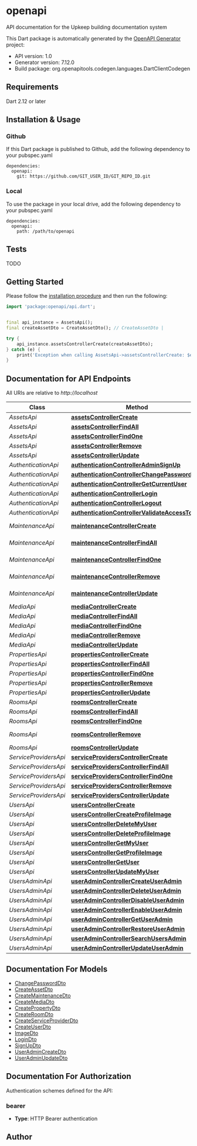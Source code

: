 # openapi
API documentation for the Upkeep building documentation system

This Dart package is automatically generated by the [OpenAPI Generator](https://openapi-generator.tech) project:

- API version: 1.0
- Generator version: 7.12.0
- Build package: org.openapitools.codegen.languages.DartClientCodegen

## Requirements

Dart 2.12 or later

## Installation & Usage

### Github
If this Dart package is published to Github, add the following dependency to your pubspec.yaml
```
dependencies:
  openapi:
    git: https://github.com/GIT_USER_ID/GIT_REPO_ID.git
```

### Local
To use the package in your local drive, add the following dependency to your pubspec.yaml
```
dependencies:
  openapi:
    path: /path/to/openapi
```

## Tests

TODO

## Getting Started

Please follow the [installation procedure](#installation--usage) and then run the following:

```dart
import 'package:openapi/api.dart';


final api_instance = AssetsApi();
final createAssetDto = CreateAssetDto(); // CreateAssetDto | 

try {
    api_instance.assetsControllerCreate(createAssetDto);
} catch (e) {
    print('Exception when calling AssetsApi->assetsControllerCreate: $e\n');
}

```

## Documentation for API Endpoints

All URIs are relative to *http://localhost*

Class | Method | HTTP request | Description
------------ | ------------- | ------------- | -------------
*AssetsApi* | [**assetsControllerCreate**](doc//AssetsApi.md#assetscontrollercreate) | **POST** /assets | 
*AssetsApi* | [**assetsControllerFindAll**](doc//AssetsApi.md#assetscontrollerfindall) | **GET** /assets | 
*AssetsApi* | [**assetsControllerFindOne**](doc//AssetsApi.md#assetscontrollerfindone) | **GET** /assets/{id} | 
*AssetsApi* | [**assetsControllerRemove**](doc//AssetsApi.md#assetscontrollerremove) | **DELETE** /assets/{id} | 
*AssetsApi* | [**assetsControllerUpdate**](doc//AssetsApi.md#assetscontrollerupdate) | **PUT** /assets/{id} | 
*AuthenticationApi* | [**authenticationControllerAdminSignUp**](doc//AuthenticationApi.md#authenticationcontrolleradminsignup) | **POST** /auth/admin-sign-up | 
*AuthenticationApi* | [**authenticationControllerChangePassword**](doc//AuthenticationApi.md#authenticationcontrollerchangepassword) | **POST** /auth/change-password | 
*AuthenticationApi* | [**authenticationControllerGetCurrentUser**](doc//AuthenticationApi.md#authenticationcontrollergetcurrentuser) | **GET** /auth/me | 
*AuthenticationApi* | [**authenticationControllerLogin**](doc//AuthenticationApi.md#authenticationcontrollerlogin) | **POST** /auth/login | 
*AuthenticationApi* | [**authenticationControllerLogout**](doc//AuthenticationApi.md#authenticationcontrollerlogout) | **POST** /auth/logout | 
*AuthenticationApi* | [**authenticationControllerValidateAccessToken**](doc//AuthenticationApi.md#authenticationcontrollervalidateaccesstoken) | **POST** /auth/validateToken | 
*MaintenanceApi* | [**maintenanceControllerCreate**](doc//MaintenanceApi.md#maintenancecontrollercreate) | **POST** /rooms/{roomId}/maintenance | 
*MaintenanceApi* | [**maintenanceControllerFindAll**](doc//MaintenanceApi.md#maintenancecontrollerfindall) | **GET** /rooms/{roomId}/maintenance | 
*MaintenanceApi* | [**maintenanceControllerFindOne**](doc//MaintenanceApi.md#maintenancecontrollerfindone) | **GET** /rooms/{roomId}/maintenance/{id} | 
*MaintenanceApi* | [**maintenanceControllerRemove**](doc//MaintenanceApi.md#maintenancecontrollerremove) | **DELETE** /rooms/{roomId}/maintenance/{id} | 
*MaintenanceApi* | [**maintenanceControllerUpdate**](doc//MaintenanceApi.md#maintenancecontrollerupdate) | **PUT** /rooms/{roomId}/maintenance/{id} | 
*MediaApi* | [**mediaControllerCreate**](doc//MediaApi.md#mediacontrollercreate) | **POST** /media | 
*MediaApi* | [**mediaControllerFindAll**](doc//MediaApi.md#mediacontrollerfindall) | **GET** /media | 
*MediaApi* | [**mediaControllerFindOne**](doc//MediaApi.md#mediacontrollerfindone) | **GET** /media/{id} | 
*MediaApi* | [**mediaControllerRemove**](doc//MediaApi.md#mediacontrollerremove) | **DELETE** /media/{id} | 
*MediaApi* | [**mediaControllerUpdate**](doc//MediaApi.md#mediacontrollerupdate) | **PUT** /media/{id} | 
*PropertiesApi* | [**propertiesControllerCreate**](doc//PropertiesApi.md#propertiescontrollercreate) | **POST** /properties | 
*PropertiesApi* | [**propertiesControllerFindAll**](doc//PropertiesApi.md#propertiescontrollerfindall) | **GET** /properties | 
*PropertiesApi* | [**propertiesControllerFindOne**](doc//PropertiesApi.md#propertiescontrollerfindone) | **GET** /properties/{id} | 
*PropertiesApi* | [**propertiesControllerRemove**](doc//PropertiesApi.md#propertiescontrollerremove) | **DELETE** /properties/{id} | 
*PropertiesApi* | [**propertiesControllerUpdate**](doc//PropertiesApi.md#propertiescontrollerupdate) | **PUT** /properties/{id} | 
*RoomsApi* | [**roomsControllerCreate**](doc//RoomsApi.md#roomscontrollercreate) | **POST** /floors/{floorId}/rooms | 
*RoomsApi* | [**roomsControllerFindAll**](doc//RoomsApi.md#roomscontrollerfindall) | **GET** /floors/{floorId}/rooms | 
*RoomsApi* | [**roomsControllerFindOne**](doc//RoomsApi.md#roomscontrollerfindone) | **GET** /floors/{floorId}/rooms/{id} | 
*RoomsApi* | [**roomsControllerRemove**](doc//RoomsApi.md#roomscontrollerremove) | **DELETE** /floors/{floorId}/rooms/{id} | 
*RoomsApi* | [**roomsControllerUpdate**](doc//RoomsApi.md#roomscontrollerupdate) | **PUT** /floors/{floorId}/rooms/{id} | 
*ServiceProvidersApi* | [**serviceProvidersControllerCreate**](doc//ServiceProvidersApi.md#serviceproviderscontrollercreate) | **POST** /service-providers | 
*ServiceProvidersApi* | [**serviceProvidersControllerFindAll**](doc//ServiceProvidersApi.md#serviceproviderscontrollerfindall) | **GET** /service-providers | 
*ServiceProvidersApi* | [**serviceProvidersControllerFindOne**](doc//ServiceProvidersApi.md#serviceproviderscontrollerfindone) | **GET** /service-providers/{id} | 
*ServiceProvidersApi* | [**serviceProvidersControllerRemove**](doc//ServiceProvidersApi.md#serviceproviderscontrollerremove) | **DELETE** /service-providers/{id} | 
*ServiceProvidersApi* | [**serviceProvidersControllerUpdate**](doc//ServiceProvidersApi.md#serviceproviderscontrollerupdate) | **PUT** /service-providers/{id} | 
*UsersApi* | [**usersControllerCreate**](doc//UsersApi.md#userscontrollercreate) | **POST** /users | 
*UsersApi* | [**usersControllerCreateProfileImage**](doc//UsersApi.md#userscontrollercreateprofileimage) | **POST** /users/profile-image | 
*UsersApi* | [**usersControllerDeleteMyUser**](doc//UsersApi.md#userscontrollerdeletemyuser) | **DELETE** /users/me | 
*UsersApi* | [**usersControllerDeleteProfileImage**](doc//UsersApi.md#userscontrollerdeleteprofileimage) | **DELETE** /users/profile-image | 
*UsersApi* | [**usersControllerGetMyUser**](doc//UsersApi.md#userscontrollergetmyuser) | **GET** /users/me | 
*UsersApi* | [**usersControllerGetProfileImage**](doc//UsersApi.md#userscontrollergetprofileimage) | **GET** /users/{id}/profile-image | 
*UsersApi* | [**usersControllerGetUser**](doc//UsersApi.md#userscontrollergetuser) | **GET** /users/{id} | 
*UsersApi* | [**usersControllerUpdateMyUser**](doc//UsersApi.md#userscontrollerupdatemyuser) | **PUT** /users/me | 
*UsersAdminApi* | [**userAdminControllerCreateUserAdmin**](doc//UsersAdminApi.md#useradmincontrollercreateuseradmin) | **POST** /admin/users | 
*UsersAdminApi* | [**userAdminControllerDeleteUserAdmin**](doc//UsersAdminApi.md#useradmincontrollerdeleteuseradmin) | **DELETE** /admin/users/{id} | 
*UsersAdminApi* | [**userAdminControllerDisableUserAdmin**](doc//UsersAdminApi.md#useradmincontrollerdisableuseradmin) | **PUT** /admin/users/{id}/disable | 
*UsersAdminApi* | [**userAdminControllerEnableUserAdmin**](doc//UsersAdminApi.md#useradmincontrollerenableuseradmin) | **PUT** /admin/users/{id}/enable | 
*UsersAdminApi* | [**userAdminControllerGetUserAdmin**](doc//UsersAdminApi.md#useradmincontrollergetuseradmin) | **GET** /admin/users/{id} | 
*UsersAdminApi* | [**userAdminControllerRestoreUserAdmin**](doc//UsersAdminApi.md#useradmincontrollerrestoreuseradmin) | **POST** /admin/users/{id}/restore | 
*UsersAdminApi* | [**userAdminControllerSearchUsersAdmin**](doc//UsersAdminApi.md#useradmincontrollersearchusersadmin) | **GET** /admin/users | 
*UsersAdminApi* | [**userAdminControllerUpdateUserAdmin**](doc//UsersAdminApi.md#useradmincontrollerupdateuseradmin) | **PUT** /admin/users/{id} | 


## Documentation For Models

 - [ChangePasswordDto](doc//ChangePasswordDto.md)
 - [CreateAssetDto](doc//CreateAssetDto.md)
 - [CreateMaintenanceDto](doc//CreateMaintenanceDto.md)
 - [CreateMediaDto](doc//CreateMediaDto.md)
 - [CreatePropertyDto](doc//CreatePropertyDto.md)
 - [CreateRoomDto](doc//CreateRoomDto.md)
 - [CreateServiceProviderDto](doc//CreateServiceProviderDto.md)
 - [CreateUserDto](doc//CreateUserDto.md)
 - [ImageDto](doc//ImageDto.md)
 - [LoginDto](doc//LoginDto.md)
 - [SignUpDto](doc//SignUpDto.md)
 - [UserAdminCreateDto](doc//UserAdminCreateDto.md)
 - [UserAdminUpdateDto](doc//UserAdminUpdateDto.md)


## Documentation For Authorization


Authentication schemes defined for the API:
### bearer

- **Type**: HTTP Bearer authentication


## Author



